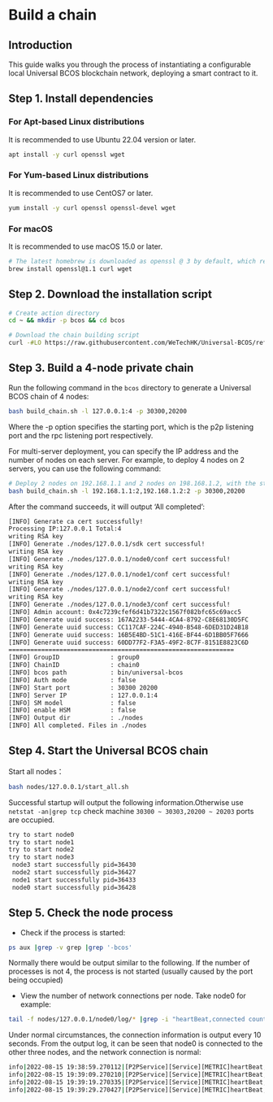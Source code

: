 # Build a chain

## Introduction

This guide walks you through the process of instantiating a configurable local Universal BCOS blockchain network, deploying a smart contract to it.

## Step 1. Install dependencies

### For Apt-based Linux distributions

It is recommended to use Ubuntu 22.04 version or later.

```bash
apt install -y curl openssl wget
```

### For Yum-based Linux distributions

It is recommended to use CentOS7 or later.

```bash
yum install -y curl openssl openssl-devel wget
```

### For macOS

It is recommended to use macOS 15.0 or later.

```bash
# The latest homebrew is downloaded as openssl @ 3 by default, which requires a specified version of openssl @ 1.1
brew install openssl@1.1 curl wget
```

## Step 2. Download the installation script

```bash
# Create action directory
cd ~ && mkdir -p bcos && cd bcos

# Download the chain building script
curl -#LO https://raw.githubusercontent.com/WeTechHK/Universal-BCOS/refs/heads/i18n/tools/BcosAirBuilder/build_chain.sh && chmod u+x build_chain.sh
```

## Step 3. Build a 4-node private chain

Run the following command in the `bcos` directory to generate a Universal BCOS chain of 4 nodes:

```bash
bash build_chain.sh -l 127.0.0.1:4 -p 30300,20200
```

Where the -p option specifies the starting port, which is the p2p listening port and the rpc listening port respectively.

For multi-server deployment, you can specify the IP address and the number of nodes on each server. For example, to deploy 4 nodes on 2 servers, you can use the following command:

```bash
# Deploy 2 nodes on 192.168.1.1 and 2 nodes on 198.168.1.2, with the starting port of 30300 and 20200 respectively
bash build_chain.sh -l 192.168.1.1:2,192.168.1.2:2 -p 30300,20200
```

After the command succeeds, it will output ‘All completed’:

```bash
[INFO] Generate ca cert successfully!
Processing IP:127.0.0.1 Total:4
writing RSA key
[INFO] Generate ./nodes/127.0.0.1/sdk cert successful!
writing RSA key
[INFO] Generate ./nodes/127.0.0.1/node0/conf cert successful!
writing RSA key
[INFO] Generate ./nodes/127.0.0.1/node1/conf cert successful!
writing RSA key
[INFO] Generate ./nodes/127.0.0.1/node2/conf cert successful!
writing RSA key
[INFO] Generate ./nodes/127.0.0.1/node3/conf cert successful!
[INFO] Admin account: 0x4c7239cfef6d41b7322c1567f082bfc65c69acc5
[INFO] Generate uuid success: 167A2233-5444-4CA4-8792-C8E68130D5FC
[INFO] Generate uuid success: CC117CAF-224C-4940-B548-6DED31D24B18
[INFO] Generate uuid success: 16B5E4BD-51C1-416E-BF44-6D1BB05F7666
[INFO] Generate uuid success: 60DD77F2-F3A5-49F2-8C7F-8151E8823C6D
==============================================================
[INFO] GroupID              : group0
[INFO] ChainID              : chain0
[INFO] bcos path            : bin/universal-bcos
[INFO] Auth mode            : false
[INFO] Start port           : 30300 20200
[INFO] Server IP            : 127.0.0.1:4
[INFO] SM model             : false
[INFO] enable HSM           : false
[INFO] Output dir           : ./nodes
[INFO] All completed. Files in ./nodes
```

## Step 4. Start the Universal BCOS chain

Start all nodes：

```bash
bash nodes/127.0.0.1/start_all.sh
```

Successful startup will output the following information.Otherwise use `netstat -an|grep tcp` check machine `30300 ~ 30303,20200 ~ 20203` ports are occupied.

```bash
try to start node0
try to start node1
try to start node2
try to start node3
 node3 start successfully pid=36430
 node2 start successfully pid=36427
 node1 start successfully pid=36433
 node0 start successfully pid=36428
```

## Step 5. Check the node process

- Check if the process is started:

```bash
ps aux |grep -v grep |grep '-bcos'
```

Normally there would be output similar to the following. If the number of processes is not 4, the process is not started (usually caused by the port being occupied)

- View the number of network connections per node. Take node0 for example:

```bash
tail -f nodes/127.0.0.1/node0/log/* |grep -i "heartBeat,connected count"
```

Under normal circumstances, the connection information is output every 10 seconds. From the output log, it can be seen that node0 is connected to the other three nodes, and the network connection is normal:

```bash
info|2022-08-15 19:38:59.270112|[P2PService][Service][METRIC]heartBeat,connected count=3
info|2022-08-15 19:39:09.270210|[P2PService][Service][METRIC]heartBeat,connected count=3
info|2022-08-15 19:39:19.270335|[P2PService][Service][METRIC]heartBeat,connected count=3
info|2022-08-15 19:39:29.270427|[P2PService][Service][METRIC]heartBeat,connected count=3
```
